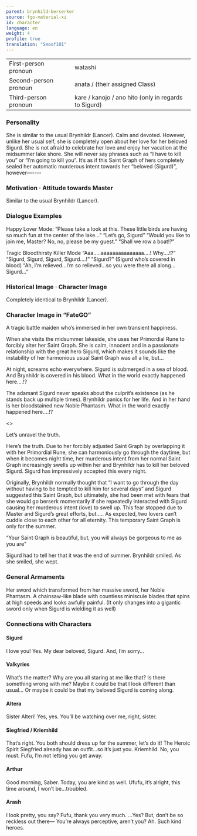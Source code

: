 ```yaml
---
parent: brynhild-berserker
source: fgo-material-xi
id: character
language: en
weight: 4
profile: true
translation: "Smoof101"
---
```


<table>
  <tr><td>First-person pronoun</td><td>watashi</td></tr>
  <tr><td>Second-person pronoun</td><td>anata / (their assigned Class)</td></tr>
  <tr><td>Third-person pronoun</td><td>kare / kanojo / ano hito (only in regards to Sigurd)</td></tr>
</table>

### Personality

She is similar to the usual Brynhildr (Lancer). Calm and devoted.
However, unlike her usual self, she is completely open about her love for her beloved Sigurd. She is not afraid to celebrate her love and enjoy her vacation at the midsummer lake shore.
She will never say phrases such as “I have to kill you” or “I’m going to kill you”.
It’s as if this Saint Graph of hers completely sealed her automatic murderous intent towards her “beloved (Sigurd)”, however—----

### Motivation · Attitude towards Master

Similar to the usual Brynhildr (Lancer).

### Dialogue Examples

Happy Lover Mode:
“Please take a look at this. These little birds are having so much fun at the center of the lake…”
“Let’s go, Sigurd”
“Would you like to join me, Master? No, no, please be my guest.”
“Shall we row a boat!?”

Tragic Bloodthirsty Killer Mode
“Aaa…..aaaaaaaaaaaaaaa….! Why….!?”
“Sigurd, Sigurd, Sigurd, Sigurd….!”
“Sigurd?” (Sigurd who’s covered in blood)
“Ah, I’m relieved…I’m so relieved…so you were there all along…Sigurd…”

### Historical Image · Character Image

Completely identical to Brynhildr (Lancer).

### Character Image in “FateGO”

A tragic battle maiden who’s immersed in her own transient happiness.

When she visits the midsummer lakeside, she uses her Primordial Rune to forcibly alter her Saint Graph. She is calm, innocent and in a passionate relationship with the great hero Sigurd, which makes it sounds like the instability of her harmonious usual Saint Graph was all a lie, but…

At night, screams echo everywhere. Sigurd is submerged in a sea of blood. And Brynhildr is covered in his blood. What in the world exactly happened here….!?

The adamant Sigurd never speaks about the culprit’s existence (as he stands back up multiple times). Brynhildr panics for her life. And in her hand is her bloodstained new Noble Phantasm. What in the world exactly happened here….!?

<>

Let’s unravel the truth.

Here’s the truth. Due to her forcibly adjusted Saint Graph by overlapping it with her Primordial Rune, she can harmoniously go through the daytime, but when it becomes night time, her murderous intent from her normal Saint Graph increasingly swells up within her and Brynhildr has to kill her beloved Sigurd. Sigurd has impressively accepted this every night.

Originally, Brynhildr normally thought that “I want to go through the day without having to be tempted to kill him for several days” and Sigurd suggested this Saint Graph, but ultimately, she had been met with fears that she would go berserk momentarily if she repeatedly interacted with Sigurd causing her murderous intent (love) to swell up. This fear stopped due to Master and Sigurd’s great efforts, but….. As expected, two lovers can’t cuddle close to each other for all eternity. This temporary Saint Graph is only for the summer.

“Your Saint Graph is beautiful, but, you will always be gorgeous to me as you are”

Sigurd had to tell her that it was the end of summer. Brynhildr smiled. As she smiled, she wept.

### General Armaments

Her sword which transformed from her massive sword, her Noble Phantasm.
A chainsaw-like blade with countless miniscule blades that spins at high speeds and looks awfully painful.
(It only changes into a gigantic sword only when Sigurd is wielding it as well)

### Connections with Characters

#### Sigurd

I love you! Yes. My dear beloved, Sigurd. And, I’m sorry…

#### Valkyries

What’s the matter? Why are you all staring at me like that? Is there something wrong with me? Maybe it could be that I look different than usual… Or maybe it could be that my beloved Sigurd is coming along.

#### Altera

Sister Alteri!
Yes, yes.
You’ll be watching over me, right, sister.

#### Siegfried / Kriemhild

That’s right.
You both should dress up for the summer, let’s do it! The Heroic Spirit Siegfried already has an outfit…so it’s just you.
Kriemhild. No, you must.
Fufu, I’m not letting you get away.

#### Arthur

Good morning, Saber. Today, you are kind as well. Ufufu, it’s alright, this time around, I won’t be…troubled.

#### Arash

I look pretty, you say? Fufu, thank you very much.
…Yes? But, don’t be so reckless out there—
You’re always perceptive, aren’t you? Ah. Such kind heroes.
